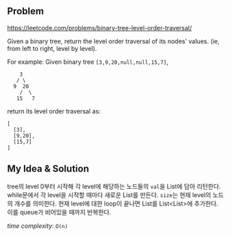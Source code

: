 Problem
-------------
https://leetcode.com/problems/binary-tree-level-order-traversal/  

Given a binary tree, return the level order traversal of its nodes' values. (ie, from left to right, level by level).

For example:
Given binary tree `[3,9,20,null,null,15,7]`,  

```
    3
   / \
  9  20
    /  \
   15   7
```  

return its level order traversal as:  
```
[
  [3],
  [9,20],
  [15,7]
]
```   

  
My Idea & Solution
-------------

tree의 level 0부터 시작해 각 level에 해당하는 노드들의 `val`을 List에 담아 리턴한다.  
while문에서 각 level을 시작할 때마다 새로운 List<Integer>를 만든다. `size`는 현재 level의 노드의 개수를 의미한다. 
현재 level에 대한 loop이 끝나면 List<Integer>를 List<List<Integer>>에 추가한다.  
이를 queue가 비어있을 때까지 반복한다.  

*time complexity*: `O(n)`
